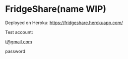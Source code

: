 FridgeShare(name WIP)
====

Deployed on Heroku: https://fridgeshare.herokuapp.com/

Test account:

t@gmail.com

password
